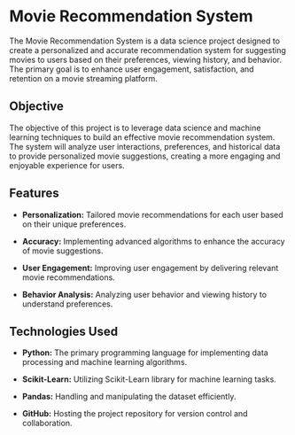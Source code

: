 # Movie Recommendation System

The Movie Recommendation System is a data science project designed to create a personalized and accurate recommendation system for suggesting movies to users based on their preferences, viewing history, and behavior. The primary goal is to enhance user engagement, satisfaction, and retention on a movie streaming platform.

## Objective

The objective of this project is to leverage data science and machine learning techniques to build an effective movie recommendation system. The system will analyze user interactions, preferences, and historical data to provide personalized movie suggestions, creating a more engaging and enjoyable experience for users.

## Features

- **Personalization:** Tailored movie recommendations for each user based on their unique preferences.
  
- **Accuracy:** Implementing advanced algorithms to enhance the accuracy of movie suggestions.

- **User Engagement:** Improving user engagement by delivering relevant movie recommendations.

- **Behavior Analysis:** Analyzing user behavior and viewing history to understand preferences.

## Technologies Used

- **Python:** The primary programming language for implementing data processing and machine learning algorithms.

- **Scikit-Learn:** Utilizing Scikit-Learn library for machine learning tasks.

- **Pandas:** Handling and manipulating the dataset efficiently.

- **GitHub:** Hosting the project repository for version control and collaboration.



